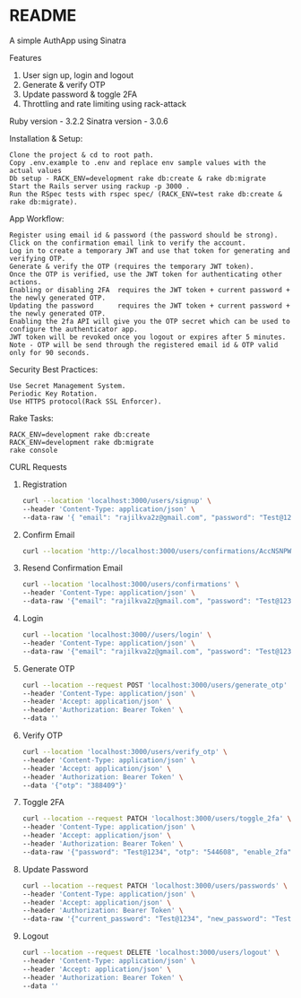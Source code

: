 # README

A simple AuthApp using Sinatra


Features
1. User sign up, login and logout
2. Generate & verify OTP
3. Update password & toggle 2FA
4. Throttling and rate limiting using rack-attack


Ruby    version - 3.2.2
Sinatra version - 3.0.6


Installation & Setup:

    Clone the project & cd to root path.
    Copy .env.example to .env and replace env sample values with the actual values
    Db setup - RACK_ENV=development rake db:create & rake db:migrate
    Start the Rails server using rackup -p 3000 .
    Run the RSpec tests with rspec spec/ (RACK_ENV=test rake db:create & rake db:migrate).

App Workflow:

    Register using email id & password (the password should be strong).
    Click on the confirmation email link to verify the account.
    Log in to create a temporary JWT and use that token for generating and verifying OTP.
    Generate & verify the OTP (requires the temporary JWT token).
    Once the OTP is verified, use the JWT token for authenticating other actions.
    Enabling or disabling 2FA  requires the JWT token + current password + the newly generated OTP.
    Updating the password      requires the JWT token + current password + the newly generated OTP.
    Enabling the 2fa API will give you the OTP secret which can be used to configure the authenticator app.
    JWT token will be revoked once you logout or expires after 5 minutes.
    Note - OTP will be send through the registered email id & OTP valid only for 90 seconds.


Security Best Practices:

    Use Secret Management System.
    Periodic Key Rotation.
    Use HTTPS protocol(Rack SSL Enforcer).


Rake Tasks:

    RACK_ENV=development rake db:create
    RACK_ENV=development rake db:migrate
    rake console


CURL Requests

1. Registration
   ```bash
   curl --location 'localhost:3000/users/signup' \
   --header 'Content-Type: application/json' \
   --data-raw '{ "email": "rajilkva2z@gmail.com", "password": "Test@1234", "password_confirmation": "Test@1234"}'


2. Confirm Email
   ```bash
   curl --location 'http://localhost:3000/users/confirmations/AccNSNPWb1tQcJcyenlIHA'

3. Resend Confirmation Email
   ```bash
   curl --location 'localhost:3000/users/confirmations' \
   --header 'Content-Type: application/json' \
   --data-raw '{"email": "rajilkva2z@gmail.com", "password": "Test@1234"}'

4. Login
   ```bash
   curl --location 'localhost:3000//users/login' \
   --header 'Content-Type: application/json' \
   --data-raw '{"email": "rajilkva2z@gmail.com", "password": "Test@1234"}'


5. Generate OTP
   ```bash
   curl --location --request POST 'localhost:3000/users/generate_otp' \
   --header 'Content-Type: application/json' \
   --header 'Accept: application/json' \
   --header 'Authorization: Bearer Token' \
   --data ''

6. Verify OTP
   ```bash
   curl --location 'localhost:3000/users/verify_otp' \
   --header 'Content-Type: application/json' \
   --header 'Accept: application/json' \
   --header 'Authorization: Bearer Token' \
   --data '{"otp": "388409"}'

7. Toggle 2FA
   ```bash
   curl --location --request PATCH 'localhost:3000/users/toggle_2fa' \
   --header 'Content-Type: application/json' \
   --header 'Accept: application/json' \
   --header 'Authorization: Bearer Token' \
   --data-raw '{"password": "Test@1234", "otp": "544608", "enable_2fa": false}'

8. Update Password
   ```bash
   curl --location --request PATCH 'localhost:3000/users/passwords' \
   --header 'Content-Type: application/json' \
   --header 'Accept: application/json' \
   --header 'Authorization: Bearer Token' \
   --data-raw '{"current_password": "Test@1234", "new_password": "TestNew@1234", "otp": "275073"}'

5. Logout
   ```bash
   curl --location --request DELETE 'localhost:3000/users/logout' \
   --header 'Content-Type: application/json' \
   --header 'Accept: application/json' \
   --header 'Authorization: Bearer Token' \
   --data ''
